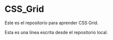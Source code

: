 # CSS_Grid
Este es el repositorio para aprender CSS Grid.

Esta es una línea escrita desde el repositorio local.

